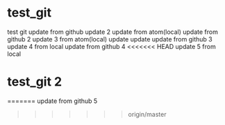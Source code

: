 # test_git

test git
update from github
update 2
update from atom(local)
update from github 2
update 3 from atom(local)
update update
update from github 3
update 4 from local
update from github 4
<<<<<<< HEAD
update 5 from local
# test_git 2
=======
update from github 5
>>>>>>> origin/master
